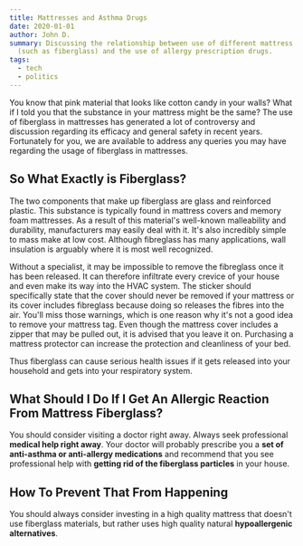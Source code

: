 ```yaml
---
title: Mattresses and Asthma Drugs
date: 2020-01-01
author: John D.
summary: Discussing the relationship between use of different mattress materials
  (such as fiberglass) and the use of allergy prescription drugs.
tags:
  - tech
  - politics
---
```

You know that pink material that looks like cotton candy in your walls? What if I told you that the substance in your mattress might be the same? The use of fiberglass in mattresses has generated a lot of controversy and discussion regarding its efficacy and general safety in recent years. Fortunately for you, we are available to address any queries you may have regarding the usage of fiberglass in mattresses.

## So What Exactly is Fiberglass?

The two components that make up fiberglass are glass and reinforced plastic. This substance is typically found in mattress covers and memory foam mattresses. As a result of this material's well-known malleability and durability, manufacturers may easily deal with it. It's also incredibly simple to mass make at low cost. Although fibreglass has many applications, wall insulation is arguably where it is most well recognized.

Without a specialist, it may be impossible to remove the fibreglass once it has been released. It can therefore infiltrate every crevice of your house and even make its way into the HVAC system. The sticker should specifically state that the cover should never be removed if your mattress or its cover includes fibreglass because doing so releases the fibres into the air. You'll miss those warnings, which is one reason why it's not a good idea to remove your mattress tag. Even though the mattress cover includes a zipper that may be pulled out, it is advised that you leave it on. Purchasing a mattress protector can increase the protection and cleanliness of your bed.

Thus fiberglass can cause serious health issues if it gets released into your household and gets into your respiratory system.

## What Should I Do If I Get An Allergic Reaction From Mattress Fiberglass?

You should consider visiting a doctor right away. Always seek professional **medical help right away**. Your doctor will probably prescribe you a **set of anti-asthma or anti-allergy medications** and recommend that you see professional help with **getting rid of the fiberglass particles** in your house.

## How To Prevent That From Happening

You should always consider investing in a high quality mattress that doesn't use fiberglass materials, but rather uses high quality natural **hypoallergenic alternatives**.
